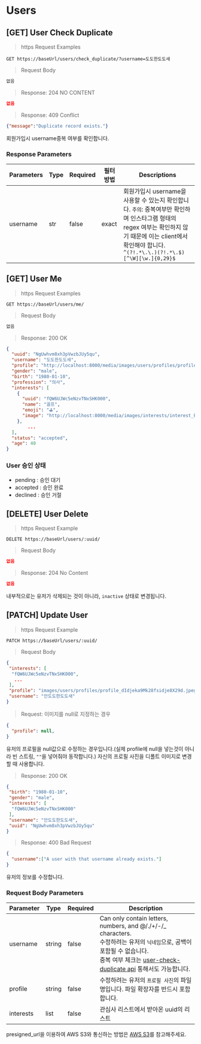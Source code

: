 # Users

## [GET] User Check Duplicate

> https Request Examples

```http
GET https://baseUrl/users/check_duplicate/?username=도도한도도새
```

> Request Body

```reStructuredText
없음
```

>  Response: 204 NO CONTENT

```json
없음
```

> Response: 409 Conflict

```json
{"message":"Duplicate record exists."}
```

회원가입시 username중복 여부를 확인합니다.

### Response Parameters

| Parameters | Type | Required | 필터방법 | Descriptions                                                 |
| ---------- | ---- | -------- | -------- | ------------------------------------------------------------ |
| username   | str  | false    | exact    | 회원가입시 username을 사용할 수 있는지 확인합니다. `주의`: 중복여부만 확인하며 인스타그램 형태의 regex 여부는 확인하지 않기 때문에 이는 client에서 확인해야 합니다.<br />`^(?!.*\.\.)(?!.*\.$)[^\W][\w.]{0,29}$` |

## [GET] User Me

> https Request Examples

```http
GET https://baseUrl/users/me/
```

> Request Body

```reStructuredText
없음
```

>  Response: 200 OK

```json
{
  "uuid": "NgUwhvm8xh3pVwzbJUy5qu",
  "username": "도도한도도새",
  "profile": "http://localhost:8000/media/images/users/profiles/profile_rVvDZa9Mk28f58ch2AXuNt.jpeg",
  "gender": "male",
  "birth": "1980-01-10",
  "profession": "의사",
  "interests": [
    {
      "uuid": "fQW6UJWc5eNzvTNxSHK000",
      "name": "골프",
      "emoji": "⛳",
      "image": "http://localhost:8000/media/images/interests/interest_P6kjacMDyoBQZXHVy3d6Q8.jpeg"
    },
		...
  ],
  "status": "accepted",
  "age": 40
}
```

### User 승인 상태

- pending : 승인 대기
- accepted : 승인 완료
- declined : 승인 거절



## [DELETE] User Delete

> https Request Example

```http
DELETE https://baseUrl/users/:uuid/
```

> Request Body

```json
없음
```

> Response: 204 No Content

```json
없음
```

내부적으로는 유저가 삭제되는 것이 아니라, `inactive` 상태로 변경됩니다.

## [PATCH] Update User

> https Request Example

```http
PATCH https://baseUrl/users/:uuid/
```

> Request Body

```json
{
 "interests": [
  "fQW6UJWc5eNzvTNxSHK000",
   ...
 ],
 "profile": "images/users/profiles/profile_dIdjeka9Mk28fsidje8X29d.jpeg",
 "username": "안도도한도도새"
}
```

> Request: 이미지를 null로 지정하는 경우

```json
{
  "profile": null,
}
```

유저의 프로필을 null값으로 수정하는 경우입니다.(실제 profile에 null을 넣는것이 아니라 빈 스트링, `""`을 넣어줘야 동작합니다.) 자신의 프로필 사진을 디폴트 이미지로 변경 할 때 사용합니다.

> Response: 200 OK

```json
{
 "birth": "1980-01-10",
 "gender": "male",
 "interests": [
  "fQW6UJWc5eNzvTNxSHK000"
 ],
 "username": "안도도한도도새",
 "uuid": "NgUwhvm8xh3pVwzbJUy5qu"
}
```

> Response: 400 Bad Request

```json
{
  "username":["A user with that username already exists."]
}
```

유저의 정보를 수정합니다.


### Request Body Parameters

| Parameter | Type   | Required | Description                                                  |
| --------- | ------ | -------- | ------------------------------------------------------------ |
| username  | string | false    | Can only contain letters, numbers, and @/./+/-/_ characters.<br />수정하려는 유저의 `닉네임`으로, 공백이 포함될 수 없습니다.<br />중복 여부 체크는 [user-check-duplicate api](#get-user-check-duplicate) 통해서도 가능합니다. |
| profile   | string | false    | 수정하려는 유저의 `프로필 사진`의 파일명입니다. 파일 확장자를 반드시 포함합니다. |
| interests | list   | false    | 관심사 리스트에서 받아온 uuid의 리스트                       |

<aside class="warning">
   presigned_url을 이용하여 AWS S3와 통신하는 방법은 <a href="#sign-s3">AWS S3</a>를 참고해주세요.
</aside>

